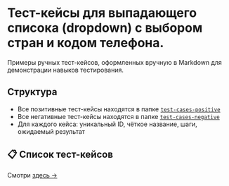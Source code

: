 #  Тест-кейсы для выпадающего списока (dropdown) с выбором стран и кодом телефона.

Примеры ручных тест-кейсов, оформленных вручную в Markdown для демонстрации навыков тестирования.  


##  Структура

- Все позитивные тест-кейсы находятся в папке [`test-cases-positive`](./test-cases-positive)
- Все негативные тест-кейсы находятся в папке [`test-cases-negative`](./test-cases-negative)
- Для каждого кейса: уникальный ID, чёткое название, шаги, ожидаемый результат

## 📋 Список тест-кейсов

Смотри [здесь →](./test-cases.md)
